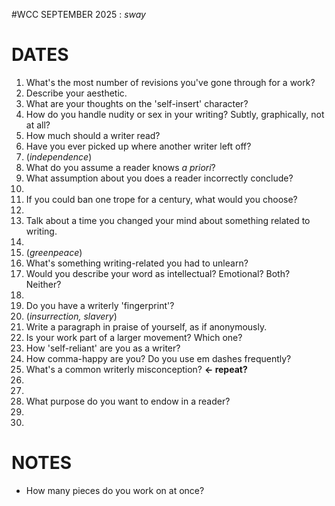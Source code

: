#WCC SEPTEMBER 2025 : *sway*
<!-- Leaves of Grass -->

# DATES
1. What's the most number of revisions you've gone through for a work?
2. Describe your aesthetic.
3. What are your thoughts on the 'self-insert' character? 
4. How do you handle nudity or sex in your writing? Subtly, graphically, not at all?
5. How much should a writer read?
6. Have you ever picked up where another writer left off?
7. (*independence*)
8. What do you assume a reader knows *a priori*?
9. What assumption about you does a reader incorrectly conclude?
10. 
11. If you could ban one trope for a century, what would you choose?
12. 
13. Talk about a time you changed your mind about something related to writing.
14. 
15. (*greenpeace*)
16. What's something writing-related you had to unlearn?
17. Would you describe your word as intellectual? Emotional? Both? Neither?
18. 
19. Do you have a writerly 'fingerprint'?
20. (*insurrection, slavery*)
21. Write a paragraph in praise of yourself, as if anonymously.
22. Is your work part of a larger movement? Which one?
23. How 'self-reliant' are you as a writer?
24. How comma-happy are you? Do you use em dashes frequently?
25. What's a common writerly misconception? **← repeat?**
26. 
27. 
28. What purpose do you want to endow in a reader?
29. 
30. 


# NOTES
- How many pieces do you work on at once?
